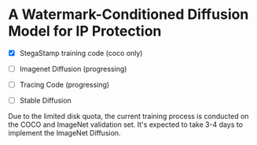 # A Watermark-Conditioned Diffusion Model for IP Protection
- [x] StegaStamp training code (coco only)
- [ ] Imagenet Diffusion (progressing)
- [ ] Tracing Code (progressing)
- [ ] Stable Diffusion


Due to the limited disk quota, the current training process is conducted on the COCO and ImageNet validation set.
It's expected to take 3-4 days to implement the ImageNet Diffusion.
